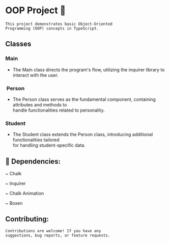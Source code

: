 # OOP Project 🚀
    This project demonstrates basic Object-Oriented 
    Programming (OOP) concepts in TypeScript.

## Classes
###  Main
- The Main class directs the program's flow, utilizing 
    the inquirer library to interact with the user.

### ‍ Person
- The Person class serves as the fundamental 
    component, containing attributes and methods to    
    handle functionalities related to personality.

###  Student
- The Student class extends the Person class, 
    introducing additional functionalities tailored    
    for handling student-specific data.

## 🔗 Dependencies:
~ Chalk

~ Inquirer

~ Chalk Animation

~ Boxen 

## Contributing:
    Contributions are welcome! If you have any 
    suggestions, bug reports, or feature requests.



    

